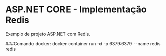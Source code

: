 # ASP.NET CORE - Implementação Redis
Exemplo de projeto ASP.NET com Redis.

###Comando docker: docker container run -d -p 6379:6379 --name redis redis
